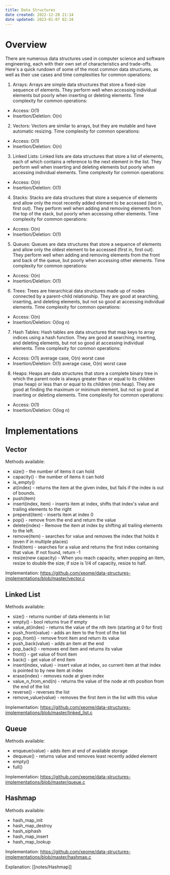 ```yaml
---
title: Data Structures
date created: 2022-12-28 21:14
date updated: 2023-01-07 02:34
---
```


# Overview

There are numerous data structures used in computer science and software engineering, each with their own set of characteristics and trade-offs. Here's a quick rundown of some of the most common data structures, as well as their use cases and time complexities for common operations:

1. Arrays: Arrays are simple data structures that store a fixed-size sequence of elements. They perform well when accessing individual elements but poorly when inserting or deleting elements. Time complexity for common operations:

- Access: O(1)
- Insertion/Deletion: O(n)

2. Vectors: Vectors are similar to arrays, but they are mutable and have automatic resizing. Time complexity for common operations:

- Access: O(1)
- Insertion/Deletion: O(n)

3. Linked Lists: Linked lists are data structures that store a list of elements, each of which contains a reference to the next element in the list. They perform well when inserting and deleting elements but poorly when accessing individual elements. Time complexity for common operations:

- Access: O(n)
- Insertion/Deletion: O(1)

4. Stacks: Stacks are data structures that store a sequence of elements and allow only the most recently added element to be accessed (last in, first out). They perform well when adding and removing elements from the top of the stack, but poorly when accessing other elements. Time complexity for common operations:

- Access: O(n)
- Insertion/Deletion: O(1)

5. Queues: Queues are data structures that store a sequence of elements and allow only the oldest element to be accessed (first in, first out). They perform well when adding and removing elements from the front and back of the queue, but poorly when accessing other elements. Time complexity for common operations:

- Access: O(n)
- Insertion/Deletion: O(1)

6. Trees: Trees are hierarchical data structures made up of nodes connected by a parent-child relationship. They are good at searching, inserting, and deleting elements, but not so good at accessing individual elements. Time complexity for common operations:

- Access: O(n)
- Insertion/Deletion: O(log n)

7. Hash Tables: Hash tables are data structures that map keys to array indices using a hash function. They are good at searching, inserting, and deleting elements, but not so good at accessing individual elements. Time complexity for common operations:

- Access: O(1) average case, O(n) worst case
- Insertion/Deletion: O(1) average case, O(n) worst case

8. Heaps: Heaps are data structures that store a complete binary tree in which the parent node is always greater than or equal to its children (max heap) or less than or equal to its children (min heap). They are good at finding the maximum or minimum element, but not so good at inserting or deleting elements. Time complexity for common operations:

- Access: O(1)
- Insertion/Deletion: O(log n)

# Implementations

## Vector

Methods available:

- size() - the number of items it can hold
- capacity() - the number of items it can hold
- is_empty()
- at(index) - returns the item at the given index, but fails if the index is out of bounds.
- push(item)
- insert(index, item) - inserts item at index, shifts that index's value and trailing elements to the right
- prepend(item) - inserts item at index 0
- pop() - remove from the end and return the value
- delete(index) - Remove the item at index by shifting all trailing elements to the left.
- remove(item) - searches for value and removes the index that holds it (even if in multiple places)
- find(item) - searches for a value and returns the first index containing that value. If not found, return -1
- resize(new capacity) - When you reach capacity, when popping an item, resize to double the size; if size is 1/4 of capacity, resize to half.

Implementation:
<https://github.com/xeome/data-structures-implementations/blob/master/vector.c>

## Linked List

Methods available:

- size() - returns number of data elements in list
- empty() - bool returns true if empty
- value_at(index) - returns the value of the nth item (starting at 0 for first)
- push_front(value) - adds an item to the front of the list
- pop_front() - remove front item and return its value
- push_back(value) - adds an item at the end
- pop_back() - removes end item and returns its value
- front() - get value of front item
- back() - get value of end item
- insert(index, value) - insert value at index, so current item at that index is pointed to by new item at index
- erase(index) - removes node at given index
- value_n_from_end(n) - returns the value of the node at nth position from the end of the list
- reverse() - reverses the list
- remove_value(value) - removes the first item in the list with this value

Implementation:
<https://github.com/xeome/data-structures-implementations/blob/master/linked_list.c>

## Queue

Methods available:

- enqueue(value) - adds item at end of available storage
- dequeue() - returns value and removes least recently added element
- empty()
- full()

Implementation:
<https://github.com/xeome/data-structures-implementations/blob/master/queue.c>

## Hashmap

Methods available:

- hash_map_init
- hash_map_destroy
- hash_siphash
- hash_map_insert
- hash_map_lookup

Implementation:
<https://github.com/xeome/data-structures-implementations/blob/master/hashmap.c>

Explanation:
[[notes/Hashmap]]
